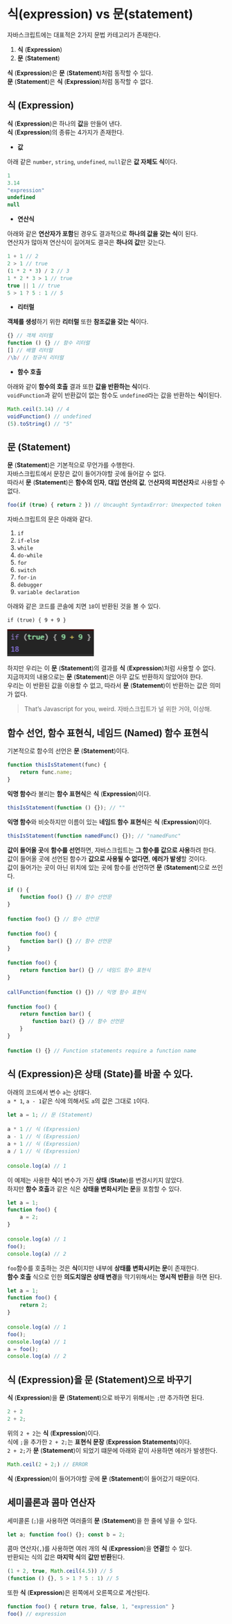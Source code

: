 # 식(expression) vs 문(statement)

자바스크립트에는 대표적은 2가지 문법 카테고리가 존재한다.<br/>

1. **식** (**Expression**)
2. **문** (**Statement**)

**식** (**Expression**)은 **문** (**Statement**)처럼 동작할 수 있다.<br/>
**문** (**Statement**)은 **식** (**Expression**)처럼 동작할 수 없다.<br/>

## 식 (Expression)

**식** (**Expression**)은 하나의 **값**을 만들어 낸다.<br/>
**식** (**Expression**)의 종류는 4가지가 존재한다.<br/>

-   **값**

아래 같은 `number`, `string`, `undefined`, `null`같은 **값 자체도 식**이다.<br/>

```javascript
1
3.14
"expression"
undefined
null
```

-   **연산식**

아래와 같은 **연산자가 포함**된 경우도 결과적으로 **하나의 값을 갖는 식**이 된다.<br/>
연산자가 많아져 연산식이 길어져도 결국은 **하나의 값**만 갖는다.<br/>

```javascript
1 + 1 // 2
2 > 1 // true
(1 * 2 * 3) / 2 // 3
1 * 2 * 3 > 1 // true
true || 1 // true
5 > 1 ? 5 : 1 // 5
```

-   **리터럴**

**객체를 생성**하기 위한 **리터럴** 또한 **참조값을 갖는 식**이다.<br/>

```javascript
{} // 객체 리터럴
function () {} // 함수 리터럴
[] // 배열 리터럴
/\b/ // 정규식 리터럴
```

-   **함수 호출**

아래와 같이 **함수의 호출** 결과 또한 **값을 반환하는 식**이다.<br/>
`voidFunction`과 같이 반환값이 없는 함수도 `undefined`라는 값을 반환하는 **식**이된다.<br/>

```javascript
Math.ceil(3.14) // 4
voidFunction() // undefined
(5).toString() // "5"
```

## 문 (Statement)

**문** (**Statement**)은 기본적으로 무언가를 수행한다.<br/>
자바스크립트에서 문장은 값이 들어가야할 곳에 들어갈 수 없다.<br/>
따라서 **문** (**Statement**)은 **함수의 인자**, **대입 연산의 값**, 연**산자의 피연산자**로 사용할 수 없다.<br/>

```javascript
foo(if (true) { return 2 }) // Uncaught SyntaxError: Unexpected token 'if'
```

자바스크립트의 문은 아래와 같다.<br/>

1. `if`
2. `if-else`
3. `while`
4. `do-while`
5. `for`
6. `switch`
7. `for-in`
8. `debugger`
9. `variable declaration`

아래와 같은 코드를 콘솔에 치면 `18`이 반환된 것을 볼 수 있다.<br/>

```javsscript
if (true) { 9 + 9 }
```

<img src="./images/1.PNG" width="200"/>

하지만 우리는 이 **문** (**Statement**)의 결과를 **식** (**Expression**)처럼 사용할 수 없다.<br/>
지금까지의 내용으로는 **문** (**Statement**)은 아무 값도 반환하지 않았어야 한다.<br/>
우리는 이 반환된 값을 이용할 수 없고, 따라서 **문** (**Statement**)이 반환하는 값은 의미가 없다.<br/>

> That’s Javascript for you, weird.
> 자바스크립트가 널 위한 거야, 이상해.

## 함수 선언, 함수 표현식, 네임드 (Named) 함수 표현식

기본적으로 함수의 선언은 **문** (**Statement**)이다.<br/>

```javascript
function thisIsStatement(func) {
    return func.name;
}
```

**익명 함수**라 불리는 **함수 표현식**은 **식** (**Expression**)이다.<br/>

```javascript
thisIsStatement(function () {}); // ""
```

**익명 함수**와 비슷하지만 이름이 있는 **네임드 함수 표현식**은 **식** (**Expression**)이다.<br/>

```javascript
thisIsStatement(function namedFunc() {}); // "namedFunc"
```

**값이 들어올 곳**에 **함수를 선언**하면, 자바스크립트는 **그 함수를 값으로 사용**하려 한다.<br/>
값이 들어올 곳에 선언된 함수가 **값으로 사용될 수 없다면**, **에러가 발생**할 것이다.<br/>
값이 들어가는 곳이 아닌 위치에 있는 곳에 함수를 선언하면 **문** (**Statement**)으로 쓰인다.<br/>

```javascript
if () {
    function foo() {} // 함수 선언문
}

function foo() {} // 함수 선언문

function foo() {
    function bar() {} // 함수 선언문
}

function foo() {
    return function bar() {} // 네임드 함수 표현식
}

callFunction(function () {}) // 익명 함수 표현식

function foo() {
    return function bar() {
        function baz() {} // 함수 선언문
    }
}

function () {} // Function statements require a function name
```

## 식 (Expression)은 상태 (State)를 바꿀 수 있다.

아래의 코드에서 변수 `a`는 상태다.<br/>
`a * 1`, `a - 1`같은 식에 의해서도 `a`의 값은 그대로 `1`이다.<br/>

```javascript
let a = 1; // 문 (Statement)

a * 1 // 식 (Expression)
a - 1 // 식 (Expression)
a + 1 // 식 (Expression)
a / 1 // 식 (Expression)

console.log(a) // 1
```

이 예제는 사용한 **식**이 변수가 가진 **상태** (**State**)를 변경시키지 않았다.<br/>
하지만 **함수 호출**과 같은 식은 **상태을 변화시키는 문**을 포함할 수 있다.<br/>

```javascript
let a = 1;
function foo() {
    a = 2;
}

console.log(a) // 1
foo();
console.log(a) // 2
```

`foo`함수를 호출하는 것은 **식**이지만 내부에 **상태를 변화시키는 문**이 존재한다.<br/>
**함수 호출** 식으로 인한 **의도치않은 상태 변경**을 막기위해서는 **명시적 반환**을 하면 된다.<br/>

```javascript
let a = 1;
function foo() {
    return 2;
}

console.log(a) // 1
foo();
console.log(a) // 1
a = foo();
console.log(a) // 2
```

## 식 (Expression)을 문 (Statement)으로 바꾸기

**식** (**Expression**)을 **문** (**Statement**)으로 바꾸기 위해서는 `;`만 추가하면 된다.<br/>

```javascript
2 + 2
2 + 2;
```

위의 `2 + 2`는 **식** (**Expression**)이다.<br/>
식에 `;`을 추가한 `2 + 2;`는 **표현식 문장** (**Expression Statements**)이다.<br/>
`2 + 2;`가 **문** (**Statement**)이 되었기 떄문에 아래와 같이 사용하면 에러가 발생한다.<br/>

```javascript
Math.ceil(2 + 2;) // ERROR
```

**식** (**Expression**)이 들어가야할 곳에 **문** (**Statement**)이 들어갔기 때문이다.<br/>

## 세미콜론과 콤마 연산자

세미콜론 (`;`)을 사용하면 여러줄의 **문** (**Statement**)을 한 줄에 넣을 수 있다.<br/>

```javascript
let a; function foo() {}; const b = 2;
```

콤마 연산자(`,`)를 사용하면 여러 개의 **식** (**Expression**)을 **연결**할 수 있다.<br/>
반환되는 식의 값은 **마지막 식**의 **값만 반환**된다.<br/>

```javascript
(1 + 2, true, Math.ceil(4.5)) // 5
(function () {}, 5 > 1 ? 5 : 1) // 5
```

또한 **식** (**Expression**)은 왼쪽에서 오른쪽으로 계산된다.<br/>

```javascript
function foo() { return true, false, 1, "expression" }
foo() // expression
```

